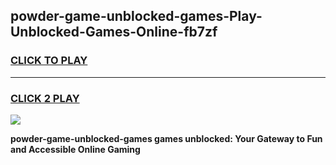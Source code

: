 
## powder-game-unblocked-games-Play-Unblocked-Games-Online-fb7zf
<h3>
<a href="https://premium76.site?title=powder-game-unblocked-games&ref=25A">CLICK TO PLAY</a></h3>
<hr>

<h3>
<a href="https://premium76.site?title=powder-game-unblocked-games&ref=25A">CLICK 2 PLAY</a>
  
</h3>

<a href="https://premium76.site?title=powder-game-unblocked-games&ref=25A"><img src="https://clearcache.store/games.png"></a>


**powder-game-unblocked-games games unblocked: Your Gateway to Fun and Accessible Online Gaming**
